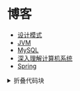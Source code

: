 # 博客
- [设计模式](/DesignPatterns/)
- [JVM](/JVM/)
- [MySQL](/MySQL/)
- [深入理解计算机系统](/CSAPP/)
- [Spring](/Spring/)

<details>
  <summary>折叠代码块</summary>
  <pre><blockcode> 
     System.out.println("虽然可以折叠代码块");
     System.out.println("但是代码无法高亮");
  </blockcode></pre>
</details>
